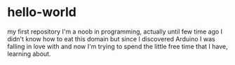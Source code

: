 # hello-world
my first repository
I'm a noob in programming, actually until few time ago I didn't know how to eat this domain but since I discovered Arduino I was falling in love with and now I'm trying to spend the little free time that I have, learning about.
